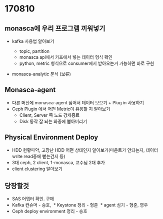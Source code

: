 # 170810 

## monasca에 우리 프로그램 끼워넣기
  * kafka 사용법 알아보기
      - topic, partition
      - monasca api에서 카프에서 넣는 데이터 형식 확인
      - python, metric 형식으로 consumer에서 받아오는거 가능하면 바로 구현
  
  * monasca-analytic 분석 (보류)

## Monasca-agent
  * 다른 머신에 monasca-agent 심어서 데이터 모으기 + Plug in 사용하기 
  * Ceph Plugin 에서 어떤 Metric이 유용할 지 알아보기
    * Client, Server 쪽 노드 강제종료
    * Disk 동작 잘 되는 와중에 뽑아버리기

## Physical Environment Deploy
  * HDD 현황파악, 고장난 HDD 어떤 상태인지 알아보기(마운트가 안되는지, 데이터 write read중에 뻗는건지 등)
  * 3대 ceph, 2 client, 1-monasca, 교수님 2대 추가
  * client clustering 알아보기

## 당장할것
  * SAS 어뎁터 확인. 구매
  * Kafka 컨슈머 - 승호, 
  * Keystone 정리 - 형준
  * agent 심기 - 형준, 영우
  * Ceph deploy environment 정리 - 승호
  
